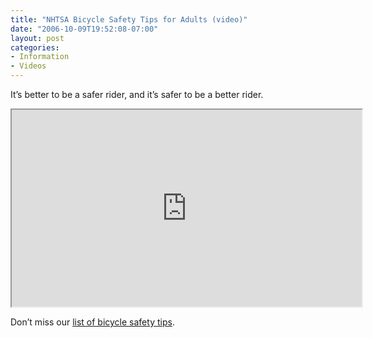 ```yaml
---
title: "NHTSA Bicycle Safety Tips for Adults (video)"
date: "2006-10-09T19:52:08-07:00"
layout: post
categories:
- Information
- Videos
---
```


It’s better to be a safer rider, and it’s safer to be a better rider.

<iframe width="560" height="315" src="https://www.youtube.com/embed/jdrrxIpQpt4?si=KOLwDuUZCIONS_7A" title="NHTSA Bicycle Safety Tips For Adults" allow="accelerometer; autoplay; clipboard-write; encrypted-media; gyroscope; picture-in-picture; web-share" referrerpolicy="strict-origin-when-cross-origin" allowfullscreen></iframe>

Don’t miss our [list of bicycle safety tips](/re-cycling/bicycle-safety-tips/).
